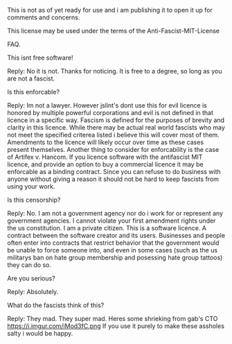 This  is not as of yet ready for use and i am publishing it to open it up for comments and concerns.

This license may be used under the terms of the Anti-Fascist-MIT-License


FAQ.

This isnt free software!

Reply: No it is not. Thanks for noticing. It is free to a degree, so long as you are not a fascist.

Is this enforcable?

Reply: Im not a lawyer. However jslint's dont use this for evil licence is honored by multiple powerful corporations and evil is not defined in that licence in a specific way. Fascism is defined for the purposes of brevity and clarity in this licence. While there may be actual real world fascists who may not meet the specified criterea listed i believe this will cover most of them. Amendments to the licence will likely occur over time as these cases present themselves. Another thing to consider for enforcability is the case of Artifex v. Hancom. If you licence software with the antifascist MIT licence, and provide an option to buy a commercial licence it may be enforcable as a binding contract. Since you can refuse to do business with anyone without giving a reason it should not be hard to keep fascists from using your work.


Is this censorship?


Reply: No. I am not a government agency nor do i work for or represent any government agencies. I cannot violate your first amendment rights under the us constitution. I am a private citizen. This is a software licence. A contract between the software creator and its users. Businesses and people often enter into contracts that restrict behavior that the government would be unable to force someone into, and even in some cases (such as the us militarys ban on hate group membership and posessing hate group tattoos) they can do so.

Are you serious?

Reply: Absolutely.


What do the fascists think of this?

Reply: They mad. They super mad. Heres some shrieking from gab's CTO https://i.imgur.com/iMod3fC.png 
If you use it purely to make these assholes salty i would be happy.

